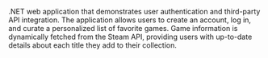 .NET web application that demonstrates user authentication and third-party API integration. The application allows users to create an account, log in, and curate a personalized list of favorite games. Game information is dynamically fetched from the Steam API, providing users with up-to-date details about each title they add to their collection.
